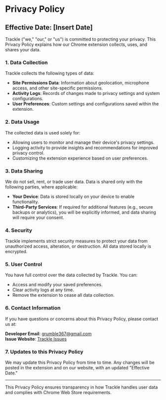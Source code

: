 # Privacy Policy

## Effective Date: [Insert Date]

Trackle ("we," "our," or "us") is committed to protecting your privacy. This Privacy Policy explains how our Chrome extension collects, uses, and shares your data.

### 1. Data Collection
Trackle collects the following types of data:

- **Site Permissions Data**: Information about geolocation, microphone access, and other site-specific permissions.
- **Activity Logs**: Records of changes made to privacy settings and system configurations.
- **User Preferences**: Custom settings and configurations saved within the extension.

### 2. Data Usage
The collected data is used solely for:

- Allowing users to monitor and manage their device's privacy settings.
- Logging activity to provide insights and recommendations for improved privacy control.
- Customizing the extension experience based on user preferences.

### 3. Data Sharing
We do not sell, rent, or trade user data. Data is shared only with the following parties, where applicable:

- **Your Device**: Data is stored locally on your device to enable functionality.
- **Third-Party Services**: If required for additional features (e.g., secure backups or analytics), you will be explicitly informed, and data sharing will require your consent.

### 4. Security
Trackle implements strict security measures to protect your data from unauthorized access, alteration, or destruction. All data stored locally is encrypted.

### 5. User Control
You have full control over the data collected by Trackle. You can:

- Access and modify your saved preferences.
- Clear activity logs at any time.
- Remove the extension to cease all data collection.

### 6. Contact Information
If you have questions or concerns about this Privacy Policy, please contact us at:

**Developer Email**: grumble367@gmail.com  
**Issue Website**: [Trackle Issues](https://github.com/programmeruser517/Trackle-Web/issues)

### 7. Updates to this Privacy Policy
We may update this Privacy Policy from time to time. Any changes will be posted in the extension and on our website, with an updated "Effective Date."

---

This Privacy Policy ensures transparency in how Trackle handles user data and complies with Chrome Web Store requirements.

